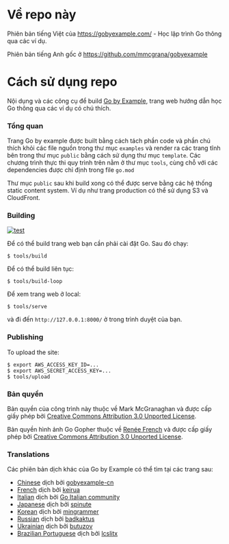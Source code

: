 # Về repo này

Phiên bản tiếng Việt của https://gobyexample.com/ - Học lập trình Go thông qua các ví dụ.

Phiên bản tiếng Anh gốc ở https://github.com/mmcgrana/gobyexample

# Cách sử dụng repo

Nội dụng và các công cụ để build [Go by Example](https://gobyexample.com),
trang web hướng dẫn học Go thông qua các ví dụ có chú thích.

### Tổng quan

Trang Go by example được built bằng cách tách phần code và phần
chú thích khỏi các file nguồn trong thư mục `examples` và render ra
các trang tĩnh bên trong thư mục `public` bằng cách sử dụng thư mục `template`.
Các chương trình thực thi quy trình trên nằm ở thư mục `tools`, cùng chỗ với các dependencies
được chỉ định trong file `go.mod`

Thư mục `public` sau khi build xong có thể được serve bằng các hệ thống static content system.
Ví dụ như trang production có thể sử dụng S3 và CloudFront.

### Building

[![test](https://github.com/mmcgrana/gobyexample/actions/workflows/test.yml/badge.svg)](https://github.com/mmcgrana/gobyexample/actions/workflows/test.yml)

Để có thể build trang web bạn cần phải cài đặt Go. Sau đó chạy:

```console
$ tools/build
```

Để có thể build liên tục:

```console
$ tools/build-loop
```

Để xem trang web ở local:

```
$ tools/serve
```

và đi đến `http://127.0.0.1:8000/` ở trong trình duyệt của bạn.

### Publishing

To upload the site:

```console
$ export AWS_ACCESS_KEY_ID=...
$ export AWS_SECRET_ACCESS_KEY=...
$ tools/upload
```

### Bản quyền

Bản quyền của công trình này thuộc về Mark McGranaghan và được cấp giấy phép bởi
[Creative Commons Attribution 3.0 Unported License](http://creativecommons.org/licenses/by/3.0/).

Bản quyền hình ảnh Go Gopher thuộc về [Renée French](https://reneefrench.blogspot.com/) và được cấp giấy phép bởi
[Creative Commons Attribution 3.0 Unported License](http://creativecommons.org/licenses/by/3.0/).

### Translations

Các phiên bản dịch khác của Go by Example có thể tìm tại các trang sau:

- [Chinese](https://gobyexample-cn.github.io/) dịch bởi [gobyexample-cn](https://github.com/gobyexample-cn)
- [French](http://le-go-par-l-exemple.keiruaprod.fr) dịch bởi [keirua](https://github.com/keirua/gobyexample)
- [Italian](https://gobyexample.it) dịch bởi [Go Italian community](https://github.com/golangit/gobyexample-it)
- [Japanese](http://spinute.org/go-by-example) dịch bởi [spinute](https://github.com/spinute)
- [Korean](https://mingrammer.com/gobyexample/) dịch bởi [mingrammer](https://github.com/mingrammer)
- [Russian](https://gobyexample.com.ru/) dịch bởi [badkaktus](https://github.com/badkaktus)
- [Ukrainian](https://butuzov.github.io/gobyexample/) dịch bởi [butuzov](https://github.com/butuzov/gobyexample)
- [Brazilian Portuguese](https://lcslitx.github.io/GoEmExemplos/) dịch bởi [lcslitx](https://github.com/LCSLITX)
